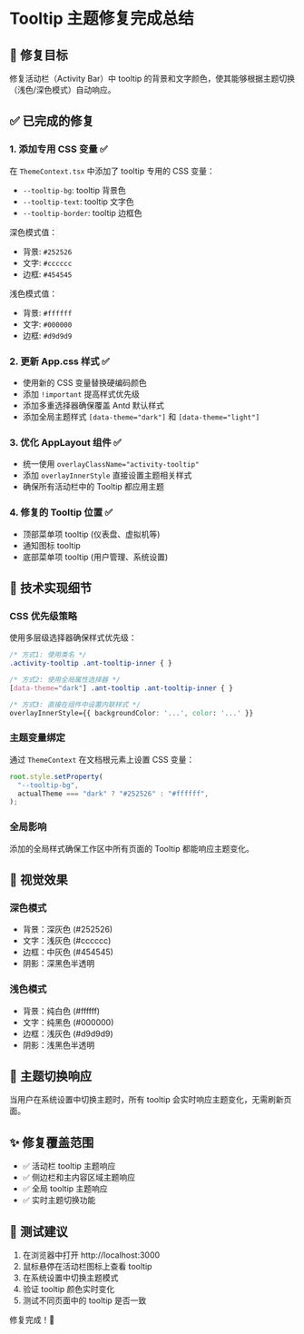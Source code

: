 <!--
 * @Author: KavenDurant luojiaxin888@gmail.com
 * @Date: 2025-05-26 14:27:28
 * @LastEditors: KavenDurant luojiaxin888@gmail.com
 * @LastEditTime: 2025-05-26 15:27:58
 * @FilePath: /KR-virt/TOOLTIP_THEME_FIX_SUMMARY.md
 * @Description: 这是默认设置,请设置`customMade`, 打开koroFileHeader查看配置 进行设置: https://github.com/OBKoro1/koro1FileHeader/wiki/%E9%85%8D%E7%BD%AE
-->

# Tooltip 主题修复完成总结

## 🎯 修复目标

修复活动栏（Activity Bar）中 tooltip 的背景和文字颜色，使其能够根据主题切换（浅色/深色模式）自动响应。

## ✅ 已完成的修复

### 1. 添加专用 CSS 变量 ✅

在 `ThemeContext.tsx` 中添加了 tooltip 专用的 CSS 变量：

- `--tooltip-bg`: tooltip 背景色
- `--tooltip-text`: tooltip 文字色
- `--tooltip-border`: tooltip 边框色

深色模式值：

- 背景: `#252526`
- 文字: `#cccccc`
- 边框: `#454545`

浅色模式值：

- 背景: `#ffffff`
- 文字: `#000000`
- 边框: `#d9d9d9`

### 2. 更新 App.css 样式 ✅

- 使用新的 CSS 变量替换硬编码颜色
- 添加 `!important` 提高样式优先级
- 添加多重选择器确保覆盖 Antd 默认样式
- 添加全局主题样式 `[data-theme="dark"]` 和 `[data-theme="light"]`

### 3. 优化 AppLayout 组件 ✅

- 统一使用 `overlayClassName="activity-tooltip"`
- 添加 `overlayInnerStyle` 直接设置主题相关样式
- 确保所有活动栏中的 Tooltip 都应用主题

### 4. 修复的 Tooltip 位置 ✅

- 顶部菜单项 tooltip (仪表盘、虚拟机等)
- 通知图标 tooltip
- 底部菜单项 tooltip (用户管理、系统设置)

## 🔧 技术实现细节

### CSS 优先级策略

使用多层级选择器确保样式优先级：

```css
/* 方式1: 使用类名 */
.activity-tooltip .ant-tooltip-inner { }

/* 方式2: 使用全局属性选择器 */
[data-theme="dark"] .ant-tooltip .ant-tooltip-inner { }

/* 方式3: 直接在组件中设置内联样式 */
overlayInnerStyle={{ backgroundColor: '...', color: '...' }}
```

### 主题变量绑定

通过 `ThemeContext` 在文档根元素上设置 CSS 变量：

```typescript
root.style.setProperty(
  "--tooltip-bg",
  actualTheme === "dark" ? "#252526" : "#ffffff",
);
```

### 全局影响

添加的全局样式确保工作区中所有页面的 Tooltip 都能响应主题变化。

## 🎨 视觉效果

### 深色模式

- 背景：深灰色 (#252526)
- 文字：浅灰色 (#cccccc)
- 边框：中灰色 (#454545)
- 阴影：深黑色半透明

### 浅色模式

- 背景：纯白色 (#ffffff)
- 文字：纯黑色 (#000000)
- 边框：浅灰色 (#d9d9d9)
- 阴影：浅黑色半透明

## 🔄 主题切换响应

当用户在系统设置中切换主题时，所有 tooltip 会实时响应主题变化，无需刷新页面。

## ✨ 修复覆盖范围

- ✅ 活动栏 tooltip 主题响应
- ✅ 侧边栏和主内容区域主题响应
- ✅ 全局 tooltip 主题响应
- ✅ 实时主题切换功能

## 🎯 测试建议

1. 在浏览器中打开 http://localhost:3000
2. 鼠标悬停在活动栏图标上查看 tooltip
3. 在系统设置中切换主题模式
4. 验证 tooltip 颜色实时变化
5. 测试不同页面中的 tooltip 是否一致

修复完成！🎉
